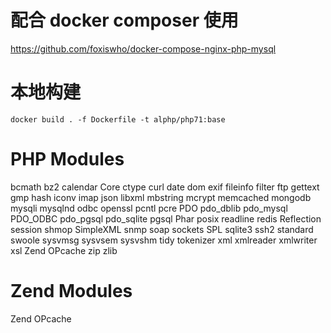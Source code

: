 
# 配合 docker composer 使用
https://github.com/foxiswho/docker-compose-nginx-php-mysql


# 本地构建
```SHEL
docker build . -f Dockerfile -t alphp/php71:base
```


# PHP Modules
bcmath
bz2
calendar
Core
ctype
curl
date
dom
exif
fileinfo
filter
ftp
gettext
gmp
hash
iconv
imap
json
libxml
mbstring
mcrypt
memcached
mongodb
mysqli
mysqlnd
odbc
openssl
pcntl
pcre
PDO
pdo_dblib
pdo_mysql
PDO_ODBC
pdo_pgsql
pdo_sqlite
pgsql
Phar
posix
readline
redis
Reflection
session
shmop
SimpleXML
snmp
soap
sockets
SPL
sqlite3
ssh2
standard
swoole
sysvmsg
sysvsem
sysvshm
tidy
tokenizer
xml
xmlreader
xmlwriter
xsl
Zend OPcache
zip
zlib

# Zend Modules
Zend OPcache
